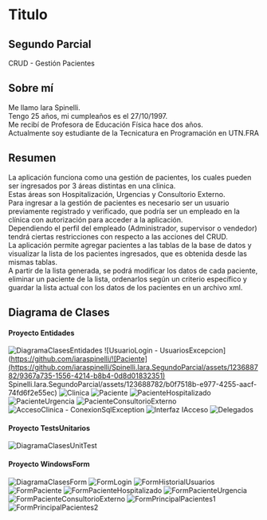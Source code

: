 <h1>Titulo</h1>
<h2>Segundo Parcial</h2>
<p>CRUD - Gestión Pacientes</p>


<h2>Sobre mí</h2>
<p>Me llamo Iara Spinelli.<br>
  Tengo 25 años, mi cumpleaños es el 27/10/1997.<br> 
  Me recibí de Profesora de Educación Física hace dos años.<br>
  Actualmente soy estudiante de la Tecnicatura en Programación en UTN.FRA</p>


<h2>Resumen</h2>
<p>La aplicación funciona como una gestión de pacientes, los cuales pueden ser ingresados por 3 áreas distintas en una clinica.<br>
  Estas áreas son Hospitalización, Urgencias y Consultorio Externo.<br>
  Para ingresar a la gestión de pacientes es necesario ser un usuario previamente registrado y verificado, que podría ser un empleado en la clínica con autorización para acceder a la aplicación.<br>
  Dependiendo el perfil del empleado (Administrador, supervisor o vendedor) tendrá ciertas restricciones con respecto a las acciones del CRUD.<br>
  La aplicación permite agregar pacientes a las tablas de la base de datos y visualizar la lista de los pacientes ingresados, que es obtenida desde las mismas tablas.<br>
  A partir de la lista generada, se podrá modificar los datos de cada paciente, eliminar un paciente de la lista, ordenarlos según un criterio específico y guardar la lista actual con los datos de los pacientes en un archivo xml.</p>


<h2>Diagrama de Clases</h2>

<h4>Proyecto Entidades</h4>

![DiagramaClasesEntidades](https://github.com/iaraspinelli/Spinelli.Iara.SegundoParcial/assets/123688782/7cdcc894-c689-42ce-9eb0-3f8eb20b0912)
![UsuarioLogin - UsuariosExcepcion](https://github.com/iaraspinelli/![Paciente](https://github.com/iaraspinelli/Spinelli.Iara.SegundoParcial/assets/123688782/9367a735-1556-4214-b8b4-0d8d01832351)
Spinelli.Iara.SegundoParcial/assets/123688782/b0f7518b-e977-4255-aacf-74fd6f2e55ec)
![Clinica](https://github.com/iaraspinelli/Spinelli.Iara.SegundoParcial/assets/123688782/5dd28af7-9be2-4c4e-8a8f-63b8aa0fd5eb)
![Paciente](https://github.com/iaraspinelli/Spinelli.Iara.SegundoParcial/assets/123688782/eaa7b9f1-f284-438e-85f8-76a35bacd2ab)
![PacienteHospitalizado](https://github.com/iaraspinelli/Spinelli.Iara.SegundoParcial/assets/123688782/2d0e935f-dfa2-4fd3-b9c5-91604bb9c2f3)
![PacienteUrgencia](https://github.com/iaraspinelli/Spinelli.Iara.SegundoParcial/assets/123688782/e9ab42a6-0d03-4cd9-a71f-98fe12614ee1)
![PacienteConsultorioExterno](https://github.com/iaraspinelli/Spinelli.Iara.SegundoParcial/assets/123688782/ae7b2688-dbd1-47e2-bb3d-e187123c5dc5)
![AccesoClinica - ConexionSqlException](https://github.com/iaraspinelli/Spinelli.Iara.SegundoParcial/assets/123688782/f86b2103-2be5-43b7-ac2b-e80d08e287ee)
![Interfaz IAcceso](https://github.com/iaraspinelli/Spinelli.Iara.SegundoParcial/assets/123688782/fc88c51f-5728-4a28-bf2d-8bcfc8d90b0b)
![Delegados](https://github.com/iaraspinelli/Spinelli.Iara.SegundoParcial/assets/123688782/dbd78146-8a7a-45d6-85e5-7aafae67dd72)


<h4>Proyecto TestsUnitarios</h4>

![DiagramaClasesUnitTest](https://github.com/iaraspinelli/Spinelli.Iara.SegundoParcial/assets/123688782/4577d976-ecd3-4322-a668-5f3803aeffd5)


<h4>Proyecto WindowsForm</h4>

![DiagramaClasesForm](https://github.com/iaraspinelli/Spinelli.Iara.SegundoParcial/assets/123688782/c75b4554-3327-4915-b13c-f2630fe73fd5)
![FormLogin](https://github.com/iaraspinelli/Spinelli.Iara.SegundoParcial/assets/123688782/fe6008cb-847e-431e-b1e3-97ce2b22306c)
![FormHistorialUsuarios](https://github.com/iaraspinelli/Spinelli.Iara.SegundoParcial/assets/123688782/24f42fc3-0a39-4c0c-8fe1-e0fb79d0ba83)
![FormPaciente](https://github.com/iaraspinelli/Spinelli.Iara.SegundoParcial/assets/123688782/46ab2bd8-2157-4bca-b0fd-d812aa419139)
![FormPacienteHospitalizado](https://github.com/iaraspinelli/Spinelli.Iara.SegundoParcial/assets/123688782/541360ea-f307-48ec-aa70-9e8698e44bb5)
![FormPacienteUrgencia](https://github.com/iaraspinelli/Spinelli.Iara.SegundoParcial/assets/123688782/dea807da-342c-457c-bd1d-51aef89a0c55)
![FormPacienteConsultorioExterno](https://github.com/iaraspinelli/Spinelli.Iara.SegundoParcial/assets/123688782/0bcb8960-bd14-4779-8ab2-a7370724c03d)
![FormPrincipalPacientes1](https://github.com/iaraspinelli/Spinelli.Iara.SegundoParcial/assets/123688782/a7ba506e-04dd-4d42-8205-dfc5bf86d2ca)
![FormPrincipalPacientes2](https://github.com/iaraspinelli/Spinelli.Iara.SegundoParcial/assets/123688782/69323f21-d506-45dc-8dd4-5badd4ff56af)











